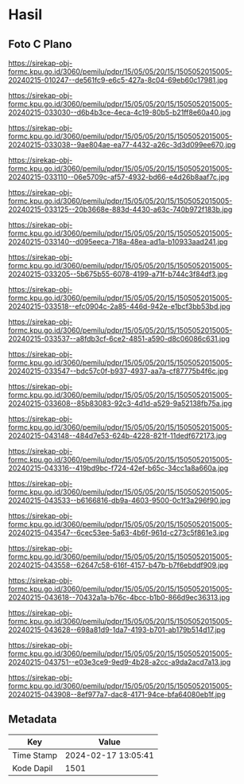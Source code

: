 # Hasil

## Foto C Plano

https://sirekap-obj-formc.kpu.go.id/3060/pemilu/pdpr/15/05/05/20/15/1505052015005-20240215-010247--de561fc9-e6c5-427a-8c04-69eb60c17981.jpg

https://sirekap-obj-formc.kpu.go.id/3060/pemilu/pdpr/15/05/05/20/15/1505052015005-20240215-033030--d6b4b3ce-4eca-4c19-80b5-b21ff8e60a40.jpg

https://sirekap-obj-formc.kpu.go.id/3060/pemilu/pdpr/15/05/05/20/15/1505052015005-20240215-033038--9ae804ae-ea77-4432-a26c-3d3d099ee670.jpg

https://sirekap-obj-formc.kpu.go.id/3060/pemilu/pdpr/15/05/05/20/15/1505052015005-20240215-033110--06e5709c-af57-4932-bd66-e4d26b8aaf7c.jpg

https://sirekap-obj-formc.kpu.go.id/3060/pemilu/pdpr/15/05/05/20/15/1505052015005-20240215-033125--20b3668e-883d-4430-a63c-740b972f183b.jpg

https://sirekap-obj-formc.kpu.go.id/3060/pemilu/pdpr/15/05/05/20/15/1505052015005-20240215-033140--d095eeca-718a-48ea-ad1a-b10933aad241.jpg

https://sirekap-obj-formc.kpu.go.id/3060/pemilu/pdpr/15/05/05/20/15/1505052015005-20240215-033205--5b675b55-6078-4199-a71f-b744c3f84df3.jpg

https://sirekap-obj-formc.kpu.go.id/3060/pemilu/pdpr/15/05/05/20/15/1505052015005-20240215-033518--efc0904c-2a85-446d-942e-e1bcf3bb53bd.jpg

https://sirekap-obj-formc.kpu.go.id/3060/pemilu/pdpr/15/05/05/20/15/1505052015005-20240215-033537--a8fdb3cf-6ce2-4851-a590-d8c06086c631.jpg

https://sirekap-obj-formc.kpu.go.id/3060/pemilu/pdpr/15/05/05/20/15/1505052015005-20240215-033547--bdc57c0f-b937-4937-aa7a-cf87775b4f6c.jpg

https://sirekap-obj-formc.kpu.go.id/3060/pemilu/pdpr/15/05/05/20/15/1505052015005-20240215-033608--85b83083-92c3-4d1d-a529-9a52138fb75a.jpg

https://sirekap-obj-formc.kpu.go.id/3060/pemilu/pdpr/15/05/05/20/15/1505052015005-20240215-043148--484d7e53-624b-4228-821f-11dedf672173.jpg

https://sirekap-obj-formc.kpu.go.id/3060/pemilu/pdpr/15/05/05/20/15/1505052015005-20240215-043316--419bd9bc-f724-42ef-b65c-34cc1a8a660a.jpg

https://sirekap-obj-formc.kpu.go.id/3060/pemilu/pdpr/15/05/05/20/15/1505052015005-20240215-043533--b6166816-db9a-4603-9500-0c1f3a296f90.jpg

https://sirekap-obj-formc.kpu.go.id/3060/pemilu/pdpr/15/05/05/20/15/1505052015005-20240215-043547--6cec53ee-5a63-4b6f-961d-c273c5f861e3.jpg

https://sirekap-obj-formc.kpu.go.id/3060/pemilu/pdpr/15/05/05/20/15/1505052015005-20240215-043558--62647c58-616f-4157-b47b-b7f6ebddf909.jpg

https://sirekap-obj-formc.kpu.go.id/3060/pemilu/pdpr/15/05/05/20/15/1505052015005-20240215-043618--70432a1a-b76c-4bcc-b1b0-866d9ec36313.jpg

https://sirekap-obj-formc.kpu.go.id/3060/pemilu/pdpr/15/05/05/20/15/1505052015005-20240215-043628--698a81d9-1da7-4193-b701-ab179b514d17.jpg

https://sirekap-obj-formc.kpu.go.id/3060/pemilu/pdpr/15/05/05/20/15/1505052015005-20240215-043751--e03e3ce9-9ed9-4b28-a2cc-a9da2acd7a13.jpg

https://sirekap-obj-formc.kpu.go.id/3060/pemilu/pdpr/15/05/05/20/15/1505052015005-20240215-043908--8ef977a7-dac8-4171-94ce-bfa64080eb1f.jpg


## Metadata

| Key        | Value               |
| ---------- | ------------------- |
| Time Stamp | 2024-02-17 13:05:41 |
| Kode Dapil | 1501                |




